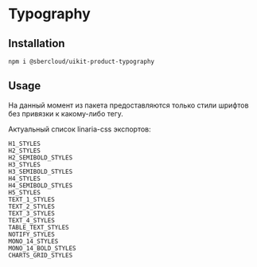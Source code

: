 # Typography

## Installation
`npm i @sbercloud/uikit-product-typography`

## Usage

На данный момент из пакета предоставляются только стили шрифтов без привязки к какому-либо тегу.

Актуальный список linaria-css экспортов:
```text
H1_STYLES 
H2_STYLES
H2_SEMIBOLD_STYLES
H3_STYLES
H3_SEMIBOLD_STYLES
H4_STYLES
H4_SEMIBOLD_STYLES
H5_STYLES
TEXT_1_STYLES
TEXT_2_STYLES
TEXT_3_STYLES
TEXT_4_STYLES
TABLE_TEXT_STYLES
NOTIFY_STYLES
MONO_14_STYLES
MONO_14_BOLD_STYLES
CHARTS_GRID_STYLES
```